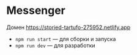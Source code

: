 # Messenger
Домен 
https://storied-tartufo-275952.netlify.app

- `npm run start` — для сборки и запуска
- `npm run dev` — для разработки

